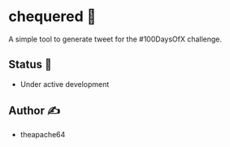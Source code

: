 # chequered 🏁

A simple tool to generate tweet for the #100DaysOfX challenge.

## Status 👷

- Under active development

## Author ✍️️

- theapache64